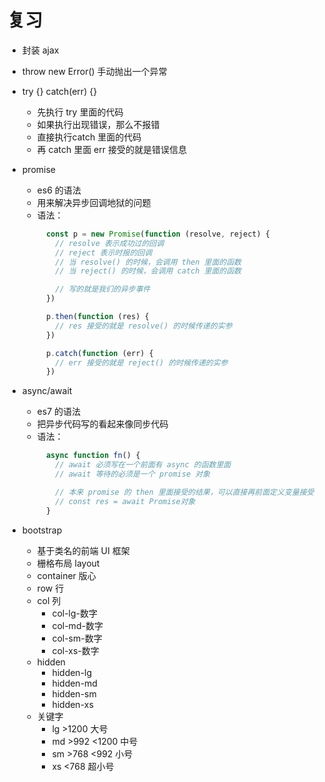 # 复习

- 封装 ajax

- throw new Error()  手动抛出一个异常

- try {} catch(err) {}
  + 先执行 try 里面的代码
  + 如果执行出现错误，那么不报错
  + 直接执行catch 里面的代码
  + 再 catch 里面 err 接受的就是错误信息

- promise
  + es6 的语法
  + 用来解决异步回调地狱的问题
  + 语法：
    ```javascript
      const p = new Promise(function (resolve, reject) {
        // resolve 表示成功过的回调
        // reject 表示时报的回调
        // 当 resolve() 的时候，会调用 then 里面的函数
        // 当 reject() 的时候，会调用 catch 里面的函数

        // 写的就是我们的异步事件
      })

      p.then(function (res) {
        // res 接受的就是 resolve() 的时候传递的实参
      })

      p.catch(function (err) {
        // err 接受的就是 reject() 的时候传递的实参
      })
    ```

- async/await
  + es7 的语法
  + 把异步代码写的看起来像同步代码
  + 语法：
    ```javascript
      async function fn() {
        // await 必须写在一个前面有 async 的函数里面
        // await 等待的必须是一个 promise 对象

        // 本来 promise 的 then 里面接受的结果，可以直接再前面定义变量接受
        // const res = await Promise对象
      }
    ```

- bootstrap
  + 基于类名的前端 UI 框架
  + 栅格布局 layout
  + container 版心
  + row 行
  + col 列
    + col-lg-数字
    + col-md-数字
    + col-sm-数字
    + col-xs-数字
  + hidden
    + hidden-lg
    + hidden-md
    + hidden-sm
    + hidden-xs
  + 关键字
    + lg  >1200   大号
    + md  >992    <1200    中号
    + sm  >768    <992     小号
    + xs  <768    超小号
